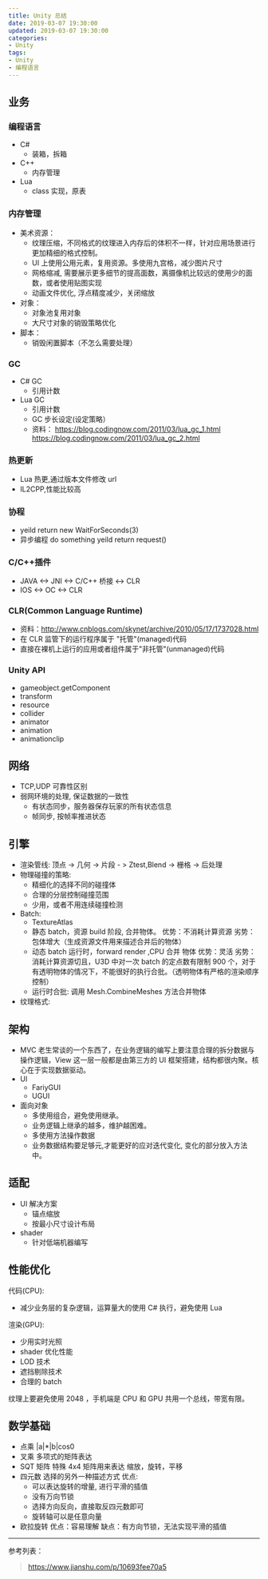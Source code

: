 ```yaml
---
title: Unity 总结
date: 2019-03-07 19:30:00
updated: 2019-03-07 19:30:00
categories: 
- Unity
tags:
- Unity
- 编程语言
---
```


## 业务
### 编程语言
- C# 
    - 装箱，拆箱
- C++
    - 内存管理
- Lua 
    - class 实现，原表
 
### 内存管理
- 美术资源：
  - 纹理压缩，不同格式的纹理进入内存后的体积不一样，针对应用场景进行更加精细的格式控制。   
  - UI 上使用公用元素，复用资源。多使用九宫格，减少图片尺寸
  - 网格缩减, 需要展示更多细节的提高面数，离摄像机比较远的使用少的面数，或者使用贴图实现
  - 动画文件优化, 浮点精度减少，关闭缩放
- 对象：
    - 对象池复用对象
    - 大尺寸对象的销毁策略优化
- 脚本：
    - 销毁闲置脚本（不怎么需要处理）
     
### GC
- C# GC 
    - 引用计数
- Lua GC
    - 引用计数
    - GC 步长设定(设定策略）
    - 资料：
     https://blog.codingnow.com/2011/03/lua_gc_1.html 
     https://blog.codingnow.com/2011/03/lua_gc_2.html
### 热更新
- Lua 热更,通过版本文件修改 url
- IL2CPP,性能比较高
### 协程
- yeild return new WaitForSeconds(3)
- 异步编程
 do something
 yeild return request()
### C/C++插件
- JAVA <-> JNI <-> C/C++ 桥接 <-> CLR
- IOS <-> OC <-> CLR

### CLR(Common Language Runtime)
- 资料：http://www.cnblogs.com/skynet/archive/2010/05/17/1737028.html
- 在 CLR 监管下的运行程序属于 "托管"(managed)代码
- 直接在裸机上运行的应用或者组件属于"非托管"(unmanaged)代码
 
### Unity API
- gameobject.getComponent
- transform
- resource
- collider
- animator
- animation
- animationclip

## 网络
- TCP,UDP  可靠性区别
- 弱网环境的处理, 保证数据的一致性
    - 有状态同步，服务器保存玩家的所有状态信息
    - 帧同步, 按帧率推进状态

## 引擎

- 渲染管线:
 顶点 -> 几何 -> 片段 - > Ztest,Blend -> 栅格 -> 后处理
- 物理碰撞的策略:
    - 精细化的选择不同的碰撞体
    - 合理的分层控制碰撞范围
    - 少用，或者不用连续碰撞检测
- Batch:
    - TextureAtlas
    - 静态 batch，资源 build 阶段, 合并物体。 
    优势：不消耗计算资源
    劣势：包体增大（生成资源文件用来描述合并后的物体）
    - 动态 batch 运行时，forward render ,CPU 合并 物体
    优势：灵活
    劣势：消耗计算资源切且，U3D 中对一次 batch 的定点数有限制 900 个，对于有透明物体的情况下，不能很好的执行合批。（透明物体有严格的渲染顺序控制）
    - 运行时合批: 调用 Mesh.CombineMeshes 方法合并物体
- 纹理格式:

## 架构
- MVC
老生常谈的一个东西了，在业务逻辑的编写上要注意合理的拆分数据与操作逻辑，View 这一层一般都是由第三方的 UI 框架搭建，结构都很内聚。核心在于实现数据驱动。
- UI
    - FariyGUI
    - UGUI
- 面向对象
    - 多使用组合，避免使用继承。
    - 业务逻辑上继承的越多，维护越困难。
    - 多使用方法操作数据
    - 业务数据结构要足够元,才能更好的应对迭代变化, 变化的部分放入方法中。

## 适配
- UI 解决方案
    - 锚点缩放
    - 按最小尺寸设计布局
- shader
    -  针对低端机器编写

## 性能优化
代码(CPU): 

- 减少业务层的复杂逻辑，运算量大的使用 C# 执行，避免使用 Lua
 
渲染(GPU):

- 少用实时光照
- shader 优化性能
- LOD 技术
- 遮挡剔除技术
- 合理的 batch

纹理上要避免使用 2048 ，手机端是 CPU 和 GPU 共用一个总线，带宽有限。

## 数学基础
- 点乘 
|a|*|b|cos0
- 叉乘 
多项式的矩阵表达
- SQT 矩阵
特殊 4x4 矩阵用来表达 缩放，旋转，平移
- 四元数
选择的另外一种描述方式
优点:
    - 可以表达旋转的增量, 进行平滑的插值
    - 没有万向节锁
    - 选择方向反向，直接取反四元数即可
    - 旋转轴可以是任意向量
- 欧拉旋转
优点：容易理解
缺点：有方向节锁，无法实现平滑的插值

---
参考列表：
>https://www.jianshu.com/p/10693fee70a5

